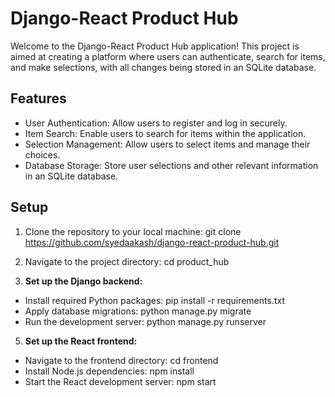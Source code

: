 # Django-React Product Hub

Welcome to the Django-React Product Hub application! This project is aimed at creating a platform where users can authenticate,
search for items, and make selections, with all changes being stored in an SQLite database.

## Features

- User Authentication: Allow users to register and log in securely.
- Item Search: Enable users to search for items within the application.
- Selection Management: Allow users to select items and manage their choices.
- Database Storage: Store user selections and other relevant information in an SQLite database.

## Setup

1. Clone the repository to your local machine:
    git clone https://github.com/syedaakash/django-react-product-hub.git
   
3. Navigate to the project directory:
    cd product_hub
   
4. **Set up the Django backend:**
  - Install required Python packages:
     pip install -r requirements.txt
  - Apply database migrations:
    python manage.py migrate
  - Run the development server:
    python manage.py runserver


5. **Set up the React frontend:**
  - Navigate to the frontend directory:
    cd frontend
  - Install Node.js dependencies:
    npm install
  - Start the React development server:
    npm start
    
